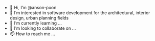- 👋 Hi, I’m @anson-poon
- 👀 I’m interested in software development for the architectural, interior design, urban planning fields
- 🌱 I’m currently learning ...
- 💞️ I’m looking to collaborate on ...
- 📫 How to reach me ...

<!---
anson-poon/anson-poon is a ✨ special ✨ repository because its `README.md` (this file) appears on your GitHub profile.
You can click the Preview link to take a look at your changes.
--->
